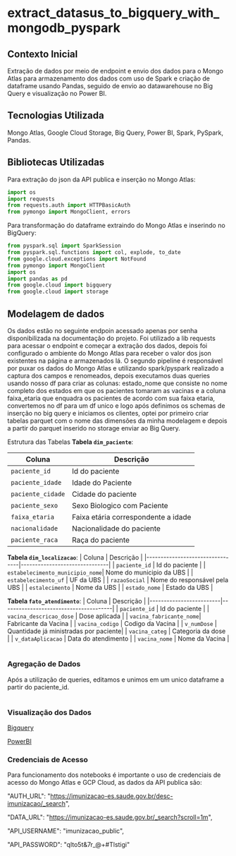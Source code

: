 # extract_datasus_to_bigquery_with_mongodb_pyspark
## Contexto Inicial
Extração de dados por meio de endpoint e envio dos dados para o Mongo Atlas para armazenamento dos dados com uso de Spark e criação de dataframe usando Pandas, seguido de envio ao datawarehouse no Big Query e visualização no Power BI.

## Tecnologias Utilizada
Mongo Atlas, Google Cloud Storage, Big Query, Power BI, Spark, PySpark, Pandas.

## Bibliotecas Utilizadas
Para extração do json da API publica e inserção no Mongo Atlas:
```python
import os
import requests
from requests.auth import HTTPBasicAuth
from pymongo import MongoClient, errors
```

Para transformação do dataframe extraindo do Mongo Atlas e inserindo no BigQuery:
```python
from pyspark.sql import SparkSession
from pyspark.sql.functions import col, explode, to_date
from google.cloud.exceptions import NotFound
from pymongo import MongoClient
import os
import pandas as pd
from google.cloud import bigquery
from google.cloud import storage
```

## Modelagem de dados
Os dados estão no seguinte endpoin acessado apenas por senha disponibilizada na documentação do projeto.
Foi utilizado a lib requests para acessar o endpoint e começar a extração dos dados, depois foi configurado o ambiente do Mongo Atlas para receber o valor dos json existentes na página e armazenados lá.
O segundo pipeline é responsável por puxar os dados do Mongo Atlas e utilizando spark/pyspark realizado a captura dos campos e renomeados, depois executamos duas queries usando nosso df para criar as colunas: estado_nome que consiste no nome completo dos estados em que os pacientes tomaram as vacinas e a coluna faixa_etaria que enquadra os pacientes de acordo com sua faixa etaria, convertemos no df para um df unico e logo após definimos os schemas de inserção no big query e iniciamos os clientes, optei por primeiro criar tabelas parquet com o nome das dimensões da minha modelagem e depois a partir do parquet inserido no storage enviar ao Big Query.

Estrutura das Tabelas
**Tabela `dim_paciente`**:

| Coluna           | Descrição                             |
|------------------|---------------------------------------|
| `paciente_id`    | Id do paciente                        |
| `paciente_idade` | Idade do Paciente                     |
| `paciente_cidade`| Cidade do paciente                    |
| `paciente_sexo`  | Sexo Biologico com Paciente           |
| `faixa_etaria`   | Faixa etária correspondente a idade   |
| `nacionalidade`  | Nacionalidade do paciente             |
| `paciente_raca`  | Raça do paciente                      |

**Tabela `dim_localizacao`**:
| Coluna                          | Descrição                     |
|---------------------------------|-------------------------------|
| `paciente_id`                   | Id do paciente                |
| `estabelecimento_municipio_nome`| Nome do municipio da UBS      |
| `estabelecimento_uf`            | UF da UBS                     |
| `razaoSocial`                   | Nome do responsável pela UBS  |
| `estalecimento`                 | Nome da UBS                   |
| `estado_nome`                   | Estado da UBS                 |


**Tabela `fato_atendimento`**:
| Coluna                  | Descrição                             |
|-------------------------|---------------------------------------|
| `paciente_id`           | Id do paciente                        |
| `vacina_descricao_dose` | Dose aplicada                         |
| `vacina_fabricante_nome`| Fabricante da Vacina                  |
| `vacina_codigo`         | Codigo da Vacina                      |
| `v_numDose`             | Quantidade já ministradas por paciente|
| `vacina_categ`          | Categoria da dose                     |
| `v_dataAplicacao`       | Data do atendimento                   |
| `vacina_nome`           | Nome da Vacina                        |

#
### Agregação de Dados
Após a utilização de queries, editamos e unimos em um unico dataframe a partir do paciente_id.
#
### Visualização dos Dados
[Bigquery](https://console.cloud.google.com/bigquery?ws=!1m4!1m3!3m2!1smywebscrap-423316!2sestudos_gcp)

[PowerBI](https://app.powerbi.com/groups/me/reports/6665096e-92e1-4515-85f5-e05794abb6c5?ctid=6c60811c-739e-4044-a1d3-8c56a8a50c87&pbi_source=linkShare)
### Credenciais de Acesso
Para funcionamento dos notebooks é importante o uso de credenciais de acesso do Mongo Atlas e GCP Cloud, as dados da API publica são:

"AUTH_URL": "https://imunizacao-es.saude.gov.br/desc-imunizacao/_search",

"DATA_URL": "https://imunizacao-es.saude.gov.br/_search?scroll=1m",

"API_USERNAME": "imunizacao_public",

"API_PASSWORD": "qlto5t&7r_@+#Tlstigi"
